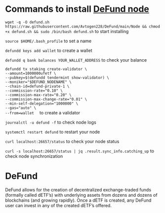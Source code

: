 # Commands to install [DeFund node](https://github.com/Avtogen228/DeFund/blob/main/Node)

`wget -q -O defund.sh https://raw.githubusercontent.com/Avtogen228/DeFund/main/Node && chmod +x defund.sh && sudo /bin/bash defund.sh` to start installing

`source $HOME/.bash_profile` to set a name

`defundd keys add wallet` to create a wallet

`defundd q bank balances YOUR_WALLET_ADDRESS` to check your balance

`defundd tx staking create-validator \`  
`--amount=1000000ufetf \`      
`--pubkey=$(defundd tendermint show-validator) \`    
`--moniker="$DEFUND_NODENAME" \`    
`--chain-id=defund-private-1 \`  
`--commission-rate="0.10" \`  
`--commission-max-rate="0.20" \`  
`--commission-max-change-rate="0.01" \`  
`--min-self-delegation="1000000" \`  
`--gas="auto" \`  
`--from=wallet  ` to create a validator

`journalctl -u defund -f` to check node logs

`systemctl restart defund` to restart your node

`curl localhost:26657/status` to check your node status

`curl -s localhost:26657/status | jq .result.sync_info.catching_up` to check node synchronization

# DeFund

DeFund allows for the creation of decentralized exchange-traded funds (formally called dETF’s) with underlying assets from dozens and dozens of blockchains (and growing rapidly). Once a dETF is created, any DeFund user can invest in any of the created dETF’s offered.
